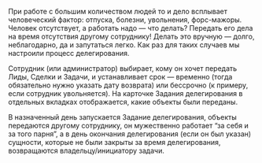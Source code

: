 При работе с большим количеством людей то и дело всплывает человеческий фактор: отпуска, болезни, увольнения, форс-мажоры. Человек отсутствует, а работать надо — что делать? Передать его дела на время отсутствия другому сотруднику! Делать это вручную — долго, неблагодарно, да и запутаться легко. Как раз для таких случаев мы настроили процесс делегирования. 

Сотрудник (или администратор) выбирает, кому он хочет передать Лиды, Сделки и Задачи, и устанавливает срок — временно (тогда обязательно нужно указать дату возврата) или бессрочно (к примеру, если сотрудник увольняется). На карточке Задания делегирования в отдельных вкладках отображается, какие объекты были переданы. 

В назначенный день запускается Задание делегирования, объекты передаются другому сотруднику, он мужественно работает “за себя и за того парня”, а в день окончания делегирования (если он был указан) сущности, которые не были закрыты за время делегирования, возвращаются владельцу/инициатору задачи. 

